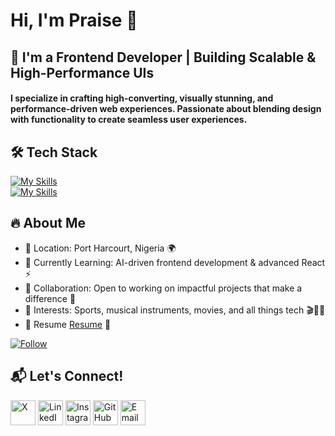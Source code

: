 # Hi, I'm Praise 👋

## 🚀 I'm a Frontend Developer | Building Scalable & High-Performance UIs
#### I specialize in crafting high-converting, visually stunning, and performance-driven web experiences. Passionate about blending design with functionality to create seamless user experiences.

## 🛠️ Tech Stack  

[![My Skills](https://skillicons.dev/icons?i=html,css,js,react,tailwind,ts,vscode)](https://skillicons.dev)  
[![My Skills](https://skillicons.dev/icons?i=git,github,nextjs)](https://skillicons.dev)  

## 🔥 About Me
* 🔹 Location: Port Harcourt, Nigeria 🌍  
* 🔹 Currently Learning: AI-driven frontend development & advanced React ⚡ 
* 🔹 Collaboration: Open to working on impactful projects that make a difference 🤝
* 🔹 Interests: Sports, musical instruments, movies, and all things tech 🎬🎸🏀
* 🔹 Resume [Resume](https://github.com/praise-cloud/myResume/main/resume.pdf) 📄
  

[![Follow](https://img.shields.io/github/followers/praise-cloud?style=social)](https://github.com/praise-cloud)  


## 📬 Let's Connect!  

<a href="https://twitter.com/PraiseGeorgewil" target="_blank"><img src="https://github.com/praise-cloud/praise-cloud/assets/78528599/b51c4ed9-abe4-472f-92b1-55093dbdb4c8" alt="X" width="40"></a> <a href="https://www.linkedin.com/in/praise-georgewill/" target="_blank"><img src="https://github.com/praise-cloud/praise-cloud/assets/78528599/18409a2e-295d-4a6b-9c52-66c1ca01c313" alt="LinkedIn" width="40"></a> <a href="https://www.instagram.com/praisegeorgewil" target="_blank"><img src="https://github.com/praise-cloud/praise-cloud/assets/78528599/bfa49e70-25f1-4afc-bb6f-7c97c2247d71" alt="Instagram" width="40"></a> <a href="https://github.com/praise-cloud" target="_blank"><img src="https://github.com/praise-cloud/praise-cloud/assets/78528599/ca82bbc5-1d64-49a8-9236-39f11538faf0" alt="GitHub" width="40"></a> <a href="mailto:georgewillpraise1@gmail.com" target="_blank"><img src="https://github.com/praise-cloud/praise-cloud/assets/78528599/d380dd7b-d59f-405f-ba3a-6f320c257a44" alt="Email" width="40"></a>  
